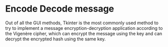 # Encode Decode message 
Out of all the GUI methods, Tkinter is the most commonly used method to try to implement a message encryption-decryption application according to the Vigenère cipher, which can encrypt the message using the key and can decrypt the encrypted hash using the same key.
